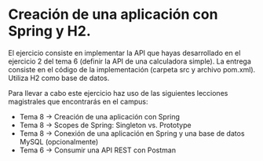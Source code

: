 # Creación de una aplicación con Spring y H2.

El ejercicio consiste en implementar la API que hayas desarrollado en el ejercicio 2 del tema 6 (definir la API de una calculadora simple).
La entrega consiste en el código de la implementación (carpeta src y archivo pom.xml). Utiliza H2 como base de datos.

Para llevar a cabo este ejercicio haz uso de las siguientes lecciones magistrales que encontrarás en el campus:
- Tema 8 -> Creación de una aplicación con Spring
- Tema 8 -> Scopes de Spring: Singleton vs. Prototype
- Tema 8 -> Conexión de una aplicación en Spring y una base de datos MySQL (opcionalmente)
- Tema 6 -> Consumir una API REST con Postman
